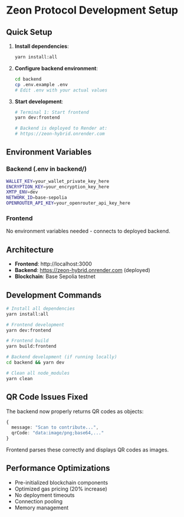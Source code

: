 # Zeon Protocol Development Setup

## Quick Setup

1. **Install dependencies**:
   ```bash
   yarn install:all
   ```

2. **Configure backend environment**:
   ```bash
   cd backend
   cp .env.example .env
   # Edit .env with your actual values
   ```

3. **Start development**:
   ```bash
   # Terminal 1: Start frontend
   yarn dev:frontend
   
   # Backend is deployed to Render at:
   # https://zeon-hybrid.onrender.com
   ```

## Environment Variables

### Backend (.env in backend/)
```bash
WALLET_KEY=your_wallet_private_key_here
ENCRYPTION_KEY=your_encryption_key_here
XMTP_ENV=dev
NETWORK_ID=base-sepolia
OPENROUTER_API_KEY=your_openrouter_api_key_here
```

### Frontend
No environment variables needed - connects to deployed backend.

## Architecture

- **Frontend**: http://localhost:3000
- **Backend**: https://zeon-hybrid.onrender.com (deployed)
- **Blockchain**: Base Sepolia testnet

## Development Commands

```bash
# Install all dependencies
yarn install:all

# Frontend development
yarn dev:frontend

# Frontend build
yarn build:frontend

# Backend development (if running locally)
cd backend && yarn dev

# Clean all node_modules
yarn clean
```

## QR Code Issues Fixed

The backend now properly returns QR codes as objects:
```typescript
{
  message: "Scan to contribute...",
  qrCode: "data:image/png;base64,..."
}
```

Frontend parses these correctly and displays QR codes as images.

## Performance Optimizations

- Pre-initialized blockchain components
- Optimized gas pricing (20% increase)
- No deployment timeouts
- Connection pooling
- Memory management 